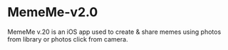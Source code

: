 # MemeMe-v2.0
MemeMe v.20 is an iOS app used to create &amp; share memes using photos from library or photos click from camera.
